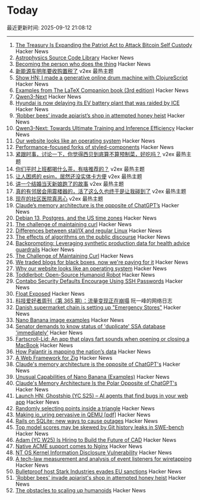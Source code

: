 # Today

最近更新时间: 2025-09-12 21:08:12

--- 
1. [The Treasury Is Expanding the Patriot Act to Attack Bitcoin Self Custody](https://www.tftc.io/treasury-iexpanding-patriot-act/) Hacker News
2. [Astrophysics Source Code Library](http://ascl.net/) Hacker News
3. [Becoming the person who does the thing](https://www.fredrivett.com/2025/09/10/becoming-the-person-who-does-the-thing/) Hacker News
4. [新能源车明年要收购置税了](https://www.v2ex.com/t/1158733) v2ex 最热主题
5. [Show HN: I made a generative online drum machine with ClojureScript](https://dopeloop.ai/beat-maker/) Hacker News
6. [Examples from The LaTeX Companion book (3rd edition)](https://ctan.org/pkg/tlc3-examples) Hacker News
7. [Qwen3-Next](https://qwen.ai/blog?id=4074cca80393150c248e508aa62983f9cb7d27cd&from=research.latest-advancements-list) Hacker News
8. [Hyundai is now delaying its EV battery plant that was raided by ICE](https://electrek.co/2025/09/11/hyundai-now-delaying-ev-battery-plant-raided-by-ice/) Hacker News
9. [‘Robber bees’ invade apiarist’s shop in attempted honey heist](https://www.cbc.ca/news/canada/british-columbia/robber-bees-terrace-bc-apiary-1.7627532) Hacker News
10. [Qwen3-Next: Towards Ultimate Training and Inference Efficiency](https://qwen.ai/blog?id=4074cca80393150c248e508aa62983f9cb7d27cd&from=research.latest-advancements-list) Hacker News
11. [Our website looks like an operating system](https://posthog.com/blog/why-os) Hacker News
12. [Performance-focused forks of styled-components](https://www.sanity.io/blog/cut-styled-components-into-pieces-this-is-our-last-resort) Hacker News
13. [紧跟时事，讨论一下，你觉得西贝到底算不算预制菜，好吃吗？](https://www.v2ex.com/t/1158734) v2ex 最热主题
14. [你们平时上班都喝什么茶，有啥推荐的？](https://www.v2ex.com/t/1158704) v2ex 最热主题
15. [让人困惑的 esim，居然还没实体卡方便](https://www.v2ex.com/t/1158701) v2ex 最热主题
16. [讲一个结婚当天新娘跑了的故事](https://www.v2ex.com/t/1158732) v2ex 最热主题
17. [真的有邻居会用震楼器的，活了这么久也终于是让我碰到了](https://www.v2ex.com/t/1158687) v2ex 最热主题
18. [现在的社区医院真恶心](https://www.v2ex.com/t/1158683) v2ex 最热主题
19. [Claude’s memory architecture is the opposite of ChatGPT’s](https://www.shloked.com/writing/claude-memory) Hacker News
20. [Debian 13, Postgres, and the US time zones](https://rachelbythebay.com/w/2025/09/11/debtz/) Hacker News
21. [The challenge of maintaining curl](https://lwn.net/Articles/1034966/) Hacker News
22. [Differences between stal/IX and regular Linux](https://stal-ix.github.io/STALIX.html) Hacker News
23. [The effects of algorithms on the public discourse](https://tekhne.dev/internet-resist/) Hacker News
24. [Backprompting: Leveraging synthetic production data for health advice guardrails](https://arxiv.org/abs/2508.18384) Hacker News
25. [The Challenge of Maintaining Curl](https://lwn.net/Articles/1034966/) Hacker News
26. [We traded blogs for black boxes, now we're paying for it](https://tekhne.dev/internet-resist/) Hacker News
27. [Why our website looks like an operating system](https://posthog.com/blog/why-os) Hacker News
28. [Toddlerbot: Open-Source Humanoid Robot](https://toddlerbot.github.io/) Hacker News
29. [Contabo Security Defaults Encourage Using SSH Passwords](https://jamesoclaire.com/2025/09/12/contabo-defaults-encourage-using-ssh-passwords/) Hacker News
30. [Float Exposed](https://float.exposed/) Hacker News
31. [科技爱好者周刊（第 365 期）：流量变现正在崩塌](http://www.ruanyifeng.com/blog/2025/09/weekly-issue-365.html) 阮一峰的网络日志
32. [Danish supermarket chain is setting up "Emergency Stores"](https://swiss.social/@swaldorff/115186445638788782) Hacker News
33. [Nano Banana image examples](https://github.com/PicoTrex/Awesome-Nano-Banana-images/blob/main/README_en.md) Hacker News
34. [Senator demands to know status of 'duplicate' SSA database 'immediately'](https://www.theregister.com/2025/09/11/ssa_doge_whistleblower_demand/) Hacker News
35. [Fartscroll-Lid: An app that plays fart sounds when opening or closing a MacBook](https://github.com/iannuttall/fartscroll-lid) Hacker News
36. [How Palantir is mapping the nation’s data](https://theconversation.com/when-the-government-can-see-everything-how-one-company-palantir-is-mapping-the-nations-data-263178) Hacker News
37. [A Web Framework for Zig](https://www.jetzig.dev/) Hacker News
38. [Claude's memory architecture is the opposite of ChatGPT's](https://www.shloked.com/writing/claude-memory) Hacker News
39. [Unusual Capabilities of Nano Banana (Examples)](https://github.com/PicoTrex/Awesome-Nano-Banana-images/blob/main/README_en.md) Hacker News
40. [Claude's Memory Architecture Is the Polar Opposite of ChatGPT's](https://www.shloked.com/writing/claude-memory) Hacker News
41. [Launch HN: Ghostship (YC S25) – AI agents that find bugs in your web app](https://news.ycombinator.com/item?id=45215032) Hacker News
42. [Randomly selecting points inside a triangle](https://www.johndcook.com/blog/2025/09/11/random-inside-triangle/) Hacker News
43. [Making io_uring pervasive in QEMU [pdf]](https://vmsplice.net/~stefan/stefanha-kvm-forum-2025.pdf) Hacker News
44. [Rails on SQLite: new ways to cause outages](https://andre.arko.net/2025/09/11/rails-on-sqlite-exciting-new-ways-to-cause-outages/) Hacker News
45. [Top model scores may be skewed by Git history leaks in SWE-bench](https://github.com/SWE-bench/SWE-bench/issues/465) Hacker News
46. [Adam (YC W25) Is Hiring to Build the Future of CAD](https://www.ycombinator.com/companies/adam/jobs/q6td4uk-founding-engineer) Hacker News
47. [Native ACME support comes to Nginx](https://letsencrypt.org/2025/09/11/native-acme-for-nginx) Hacker News
48. [NT OS Kernel Information Disclosure Vulnerability](https://www.crowdfense.com/nt-os-kernel-information-disclosure-vulnerability-cve-2025-53136/) Hacker News
49. [A tech-law measurement and analysis of event listeners for wiretapping](https://arxiv.org/abs/2508.19825) Hacker News
50. [Bulletproof host Stark Industries evades EU sanctions](https://krebsonsecurity.com/2025/09/bulletproof-host-stark-industries-evades-eu-sanctions/) Hacker News
51. ['Robber bees' invade apiarist's shop in attempted honey heist](https://www.cbc.ca/news/canada/british-columbia/robber-bees-terrace-bc-apiary-1.7627532) Hacker News
52. [The obstacles to scaling up humanoids](https://spectrum.ieee.org/humanoid-robot-scaling) Hacker News
